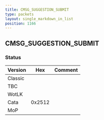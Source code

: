 ```yaml
---
title: CMSG_SUGGESTION_SUBMIT
type: packets
layout: single_markdown_in_list
position: 1166
---
```


## CMSG_SUGGESTION_SUBMIT

### Status

Version    | Hex        | Comment
---------- | ---------- | ---------- 
Classic    |            |
TBC        |            |
WotLK      |            |
Cata       | 0x2512     |
MoP        |            |